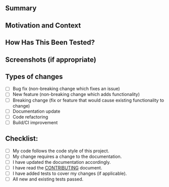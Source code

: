 <!-- Thanks for submitting a pull request! Please provide enough information so that others can review your pull request. -->

## Summary

<!-- What does this pull request do? -->

## Motivation and Context

<!-- Why is this change required? What problem does it solve? -->
<!-- If it fixes an open issue, please link to the issue here. -->

## How Has This Been Tested?

<!-- Please describe how you tested your changes. -->
<!-- Include details of your testing environment, and the tests you ran. -->

## Screenshots (if appropriate)

## Types of changes

<!-- What types of changes does your code introduce? Put an `x` in all the boxes that apply: -->

- [ ] Bug fix (non-breaking change which fixes an issue)
- [ ] New feature (non-breaking change which adds functionality)
- [ ] Breaking change (fix or feature that would cause existing functionality to change)
- [ ] Documentation update
- [ ] Code refactoring
- [ ] Build/CI improvement

## Checklist:

<!-- Go over all the following points, and put an `x` in all the boxes that apply. -->
<!-- If you're unsure about any of these, don't hesitate to ask. -->

- [ ] My code follows the code style of this project.
- [ ] My change requires a change to the documentation.
- [ ] I have updated the documentation accordingly.
- [ ] I have read the [CONTRIBUTING](../CONTRIBUTING.md) document.
- [ ] I have added tests to cover my changes (if applicable).
- [ ] All new and existing tests passed.
